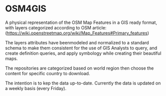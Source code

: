 # OSM4GIS
A physical representation of the OSM Map Features in a GIS ready format, with layers categorized according to OSM article: (https://wiki.openstreetmap.org/wiki/Map_Features#Primary_features)

The layers attributes have beenmodeled and normalized to a standard schema to make them consistent for the use of GIS Analysts to query, and create definition queries, and apply symbology while creating their beautiful maps.

The repositories are categorized based on world region then choose the content for specific country to download.

The intention is to kep the data up-to-date.
Currently the data is updated on a weekly basis (every Friday).
